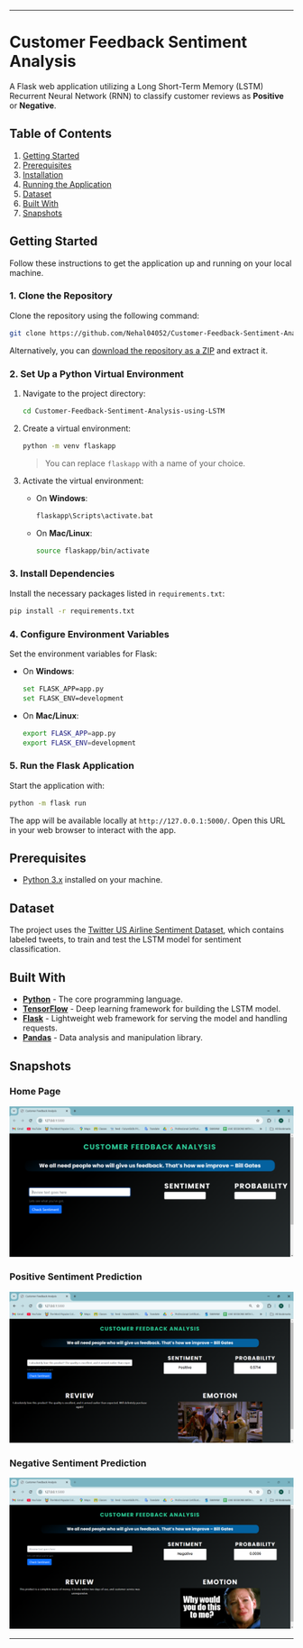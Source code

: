 
---

# Customer Feedback Sentiment Analysis

A Flask web application utilizing a Long Short-Term Memory (LSTM) Recurrent Neural Network (RNN) to classify customer reviews as **Positive** or **Negative**.

## Table of Contents

1. [Getting Started](#getting-started)
2. [Prerequisites](#prerequisites)
3. [Installation](#installation)
4. [Running the Application](#running-the-application)
5. [Dataset](#dataset)
6. [Built With](#built-with)
7. [Snapshots](#snapshots)

## Getting Started

Follow these instructions to get the application up and running on your local machine.

### 1. Clone the Repository

Clone the repository using the following command:

```bash
git clone https://github.com/Nehal04052/Customer-Feedback-Sentiment-Analysis-using-LSTM.git
```

Alternatively, you can [download the repository as a ZIP](https://github.com/your-username/Customer-Feedback-Sentiment-Analysis-using-LSTM/archive/refs/heads/main.zip) and extract it.

### 2. Set Up a Python Virtual Environment

1. Navigate to the project directory:
    ```bash
    cd Customer-Feedback-Sentiment-Analysis-using-LSTM
    ```

2. Create a virtual environment:
    ```bash
    python -m venv flaskapp
    ```
    > You can replace `flaskapp` with a name of your choice.

3. Activate the virtual environment:
    - On **Windows**:
        ```bash
        flaskapp\Scripts\activate.bat
        ```
    - On **Mac/Linux**:
        ```bash
        source flaskapp/bin/activate
        ```

### 3. Install Dependencies

Install the necessary packages listed in `requirements.txt`:

```bash
pip install -r requirements.txt
```

### 4. Configure Environment Variables

Set the environment variables for Flask:

- On **Windows**:
    ```bash
    set FLASK_APP=app.py
    set FLASK_ENV=development
    ```
- On **Mac/Linux**:
    ```bash
    export FLASK_APP=app.py
    export FLASK_ENV=development
    ```

### 5. Run the Flask Application

Start the application with:

```bash
python -m flask run
```

The app will be available locally at `http://127.0.0.1:5000/`. Open this URL in your web browser to interact with the app.

## Prerequisites

- [Python 3.x](https://www.python.org/downloads/) installed on your machine.

## Dataset

The project uses the [Twitter US Airline Sentiment Dataset](https://www.kaggle.com/crowdflower/twitter-airline-sentiment), which contains labeled tweets, to train and test the LSTM model for sentiment classification.

## Built With

- **[Python](https://www.python.org/)** - The core programming language.
- **[TensorFlow](https://www.tensorflow.org/)** - Deep learning framework for building the LSTM model.
- **[Flask](https://flask.palletsprojects.com/)** - Lightweight web framework for serving the model and handling requests.
- **[Pandas](https://pandas.pydata.org/)** - Data analysis and manipulation library.

## Snapshots

### Home Page
![Home Page](./Snapshot/Home_Page.png)

### Positive Sentiment Prediction
![Positive Prediction](./Snapshot/Positive_Prediction.png)

### Negative Sentiment Prediction
![Negative Prediction](./Snapshot/Negative_Prediction.png)

---